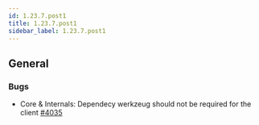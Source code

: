 ```yaml
---
id: 1.23.7.post1
title: 1.23.7.post1
sidebar_label: 1.23.7.post1
---
```


## General

### Bugs

- Core & Internals: Dependecy werkzeug should not be required for the client [#4035](https://github.com/rucio/rucio/issues/4035)
